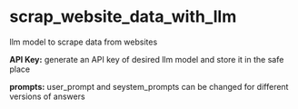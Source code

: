 # scrap_website_data_with_llm
llm model to scrape data from websites

**API Key:**
generate an API key of desired llm model and store it in the safe place 

**prompts:**
user_prompt and seystem_prompts can be changed for different versions of answers


